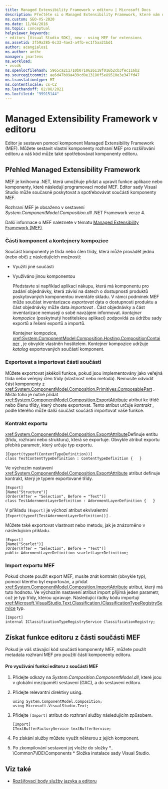 ```yaml
---
title: Managed Extensibility Framework v editoru | Microsoft Docs
description: Přečtěte si o Managed Extensibility Framework, které vám umožní vytvořit vlastní komponenty pro rozšiřování editoru v sadě Visual Studio SDK.
ms.custom: SEO-VS-2020
ms.date: 11/04/2016
ms.topic: conceptual
helpviewer_keywords:
- editors [Visual Studio SDK], new - using MEF for extensions
ms.assetid: 3f59a285-6c33-4ae3-a4fb-ec1f5aa21bd1
author: acangialosi
ms.author: anthc
manager: jmartens
ms.workload:
- vssdk
ms.openlocfilehash: 5965ca211710b0710626118f016b2cb3fec116b2
ms.sourcegitcommit: ae6d47b09a439cd0e13180f5e89510e3e347fd47
ms.translationtype: MT
ms.contentlocale: cs-CZ
ms.lasthandoff: 02/08/2021
ms.locfileid: "99915144"
---
```

# <a name="managed-extensibility-framework-in-the-editor"></a>Managed Extensibility Framework v editoru
Editor je sestaven pomocí komponent Managed Extensibility Framework (MEF). Můžete sestavit vlastní komponenty rozhraní MEF pro rozšiřování editoru a váš kód může také spotřebovávat komponenty editoru.

## <a name="overview-of-the-managed-extensibility-framework"></a>Přehled Managed Extensibility Framework
 MEF je knihovna .NET, která umožňuje přidat a upravit funkce aplikace nebo komponenty, které následují programovací model MEF. Editor sady Visual Studio může současně poskytovat a spotřebovávat součásti komponenty MEF.

 Rozhraní MEF je obsaženo v sestavení *System.ComponentModel.Composition.dll* .NET Framework verze 4.

 Další informace o MEF naleznete v tématu [Managed Extensibility Framework (MEF)](/dotnet/framework/mef/index).

### <a name="component-parts-and-composition-containers"></a>Části komponent a kontejnery kompozice
 Součást komponenty je třída nebo člen třídy, která může provádět jednu (nebo obě) z následujících možností:

- Využití jiné součásti

- Využíváno jinou komponentou

  Představte si například aplikaci nákupu, která má komponentu pro zadání objednávky, která závisí na datech o dostupnosti produktů poskytovaných komponentou inventáře skladu. V rámci podmínek MEF může součást inventarizace *exportovat* data o dostupnosti produktu a část objednávky může data *importovat* . Část objednávky a část inventarizace nemusejí o sobě navzájem informovat. *kontejner kompozice* (poskytnutý hostitelskou aplikací) zodpovídá za údržbu sady exportů a řešení exportů a importů.

  Kontejner kompozice, <xref:System.ComponentModel.Composition.Hosting.CompositionContainer> , je obvykle vlastněn hostitelem. Kontejner kompozice udržuje *katalog* exportovaných součástí komponent.

### <a name="export-and-import-component-parts"></a>Exportovat a importovat části součásti
 Můžete exportovat jakékoli funkce, pokud jsou implementovány jako veřejná třída nebo veřejný člen třídy (vlastnost nebo metoda). Nemusíte odvodit část komponenty z <xref:System.ComponentModel.Composition.Primitives.ComposablePart> . Místo toho je nutné přidat <xref:System.ComponentModel.Composition.ExportAttribute> atribut ke třídě nebo členu třídy, který chcete exportovat. Tento atribut určuje *kontrakt* , podle kterého může další součást součásti importovat vaše funkce.

### <a name="the-export-contract"></a>Kontrakt exportu
 <xref:System.ComponentModel.Composition.ExportAttribute>Definuje entitu (třídu, rozhraní nebo strukturu), která se exportuje. Obvykle atribut exportu přebírá parametr, který určuje typ exportu.

```
[Export(typeof(ContentTypeDefinition))]
class TestContentTypeDefinition : ContentTypeDefinition {   }
```

 Ve výchozím nastavení <xref:System.ComponentModel.Composition.ExportAttribute> atribut definuje kontrakt, který je typem exportované třídy.

```
[Export]
[Name("Structure")]
[Order(After = "Selection", Before = "Text")]
class TestAdornmentLayerDefinition : AdornmentLayerDefinition {   }
```

 V příkladu `[Export]` je výchozí atribut ekvivalentní `[Export(typeof(TestAdornmentLayerDefinition))]` .

 Můžete také exportovat vlastnost nebo metodu, jak je znázorněno v následujícím příkladu.

```
[Export]
[Name("Scarlet")]
[Order(After = "Selection", Before = "Text")]
public AdornmentLayerDefinition scarletLayerDefinition;
```

### <a name="import-a-mef-export"></a>Import exportu MEF
 Pokud chcete použít export MEF, musíte znát kontrakt (obvykle typ), pomocí kterého byl exportován, a přidat <xref:System.ComponentModel.Composition.ImportAttribute> atribut, který má tuto hodnotu. Ve výchozím nastavení atribut import přijímá jeden parametr, což je typ třídy, kterou upravuje. Následující řádky kódu importují <xref:Microsoft.VisualStudio.Text.Classification.IClassificationTypeRegistryService> typ.

```
[Import]
internal IClassificationTypeRegistryService ClassificationRegistry;
```

## <a name="get-editor-functionality-from-a-mef-component-part"></a>Získat funkce editoru z části součásti MEF
 Pokud je váš stávající kód součástí komponenty MEF, můžete použít metadata rozhraní MEF pro použití částí komponenty editoru.

#### <a name="to-consume-editor-functionality-from-a-mef-component-part"></a>Pro využívání funkcí editoru z součásti MEF

1. Přidejte odkazy na *System.Composition.ComponentModel.dll*, které jsou v globální mezipaměti sestavení (GAC), a do sestavení editoru.

2. Přidejte relevantní direktivy using.

    ```
    using System.ComponentModel.Composition;
    using Microsoft.VisualStudio.Text;
    ```

3. Přidejte `[Import]` atribut do rozhraní služby následujícím způsobem.

    ```
    [Import]
    ITextBufferFactoryService textBufferService;
    ```

4. Po získání služby můžete využít některou z jejích komponent.

5. Po zkompilování sestavení jej vložte do složky *.. \Common7\IDE\Components \* Složka instalace sady Visual Studio.

## <a name="see-also"></a>Viz také
- [Rozšiřovací body služby jazyka a editoru](../extensibility/language-service-and-editor-extension-points.md)
